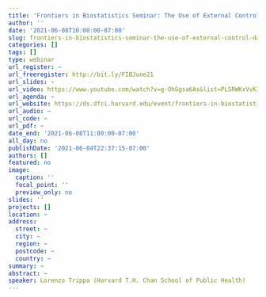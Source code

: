 ```yaml
---
title: 'Frontiers in Biostatistics Seminar: The Use of External Control Data for Predictions and Interim Analyses in Clinical Trials'
author: ''
date: '2021-06-08T10:00:00-07:00'
slug: frontiers-in-biostatistics-seminar-the-use-of-external-control-data-for-predictions-and-interim-analyses-in-clinical-trials
categories: []
tags: []
type: webinar
url_register: ~
url_freeregister: http://bit.ly/FIBJune21
url_slides: ~
url_video: https://www.youtube.com/watch?v=g-OhGgsa6As&list=PLSRWKxVvK3_PeqpsGqiufajQ5lNfkbEpr
url_agenda: ~
url_website: https://ds.dfci.harvard.edu/event/frontiers-in-biostatistics-lorenzo-trippa/
url_audio: ~
url_code: ~
url_pdf: ~
date_end: '2021-06-08T11:00:00-07:00'
all_day: no
publishDate: '2021-06-04T22:37:15-07:00'
authors: []
featured: no
image:
  caption: ''
  focal_point: ''
  preview_only: no
slides: ''
projects: []
location: ~
address:
  street: ~
  city: ~
  region: ~
  postcode: ~
  country: ~
summary: ~
abstract: ~
speaker: Lorenzo Trippa (Harvard T.H. Chan School of Public Health)
---
```

<!--more-->
